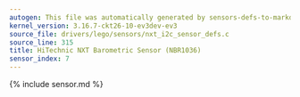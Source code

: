 ```yaml
---
autogen: This file was automatically generated by sensors-defs-to-markdown.py
kernel_version: 3.16.7-ckt26-10-ev3dev-ev3
source_file: drivers/lego/sensors/nxt_i2c_sensor_defs.c
source_line: 315
title: HiTechnic NXT Barometric Sensor (NBR1036)
sensor_index: 7
---
```


{% include sensor.md %}
